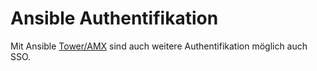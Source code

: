 # Ansible Authentifikation

Mit Ansible [Tower/AMX](../ansible-amx) sind auch weitere Authentifikation möglich auch SSO.

 